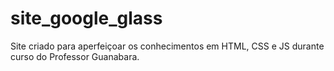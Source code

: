 # site_google_glass
Site criado para aperfeiçoar os conhecimentos em HTML, CSS e JS durante curso do Professor Guanabara.
